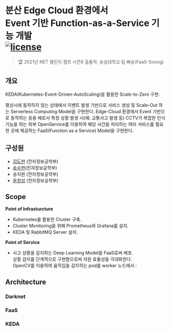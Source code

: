 # 분산 Edge Cloud 환경에서 <br/>Event 기반 Function-as-a-Service 기능 개발<br/>[![license](https://img.shields.io/github/license/dohyunKim12/FaaS-Soong.svg?style=flat-square)](https://github.com/dohyunKim12/FaaS-Soong/blob/master/LICENSE)

> :trophy: 2021년 NET 챌린지 캠프 시즌8 출품작. 숭실대학교 팀 빠숭(FaaS-Soong)

## 개요
KEDA(Kubernetes-Event-Driven-AutoScaling)을 활용한 Scale-to-Zero 구현. 

평상시에 동작하지 않는 상태에서 이벤트 발생 기반으로 서비스 생성 및 Scale-Out 하는 Serverless Computing Model을 구현한다. Edge-Cloud 환경에서 Event 기반으로 동작하는 응용 예로서 특정 상황 발생 시(예: 교통사고 발생 등) CCTV가 복잡한 인식기능을 하는 외부 OpenService를 이용하여 해당 사건을 처리하는 여러 서비스를 필요한 곳에 제공하는 FaaS(Function as a Service) Model을 구현한다.

## 구성원
* [김도현](https://github.com/dohyunKim12) (전자정보공학부)
* [송수현](https://github.com/suhyunS123 )(전자정보공학부)
* 송지원 (전자정보공학부)
* [윤창섭](https://github.com/ryunchang) (전자정보공학부)

## Scope
**Point of Infrasturcture**  
- Kubernetes를 활용한 Cluster 구축.
- Cluster Monitoring을 위해 Prometheus와 Grafana를 설치.
- KEDA 및 RabbitMQ Server 설치.

**Point of Service**  
- 사고 상황을 감지하는 Deep Learning Model을 FaaS로써 배포.  
상황 감지를 단계적으로 구현함으로써 자원 효율성을 극대화한다.  
OpenCV를 이용하여 움직임을 감지하는 pod를 worker 노드에서 :

## Architecture


### Darknet

### FaaS

### KEDA


